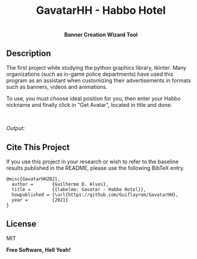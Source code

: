 <h1 class="code-line" data-line-start=0 data-line-end=1 align="center"><a id="GavatarHH__Habbo_Hotel_0"></a>GavatarHH - Habbo Hotel</h1>
<p class="has-line-data" data-line-start="1" data-line-end="2" align="center"><img src="https://i.imgur.com/99LXbth.jpg" alt=""></p>
<h4 class="code-line" data-line-start=2 data-line-end=3 align="center"><a id="Banner_Creation_Wizard_Tool_2"></a>Banner Creation Wizard Tool</h4>

<h2 class="code-line" data-line-start=6 data-line-end=7 ><a id="Description_6"></a>Description</h2>
<p class="has-line-data" data-line-start="7" data-line-end="8">The first project while studying the python graphics library, tkinter. Many organizations (such as in-game police departments) have used this program as an assistant when customizing their advertisements in formats such as banners, videos and animations.</p>
</p> To use, you must choose ideal position for you, then enter your Habbo nickname and finally click in "Get Avatar", located in title and done.</p><br>

<img src="https://i.imgur.com/BLgmKBx.png" alt=""><br>
<img src="https://i.imgur.com/Go61Nqr.png" alt=""><br>
<em>Output:</em><br>
<img src="https://i.imgur.com/2FmiRF6.gif" alt=""></p>

<h2 class="code-line" data-line-start=9 data-line-end=10 ><a id="Cite_This_Project_9"></a>Cite This Project</h2>
<p class="has-line-data" data-line-start="11" data-line-end="12">If you use this project in your research or wish to refer to the baseline results published in the README, please use the following BibTeX entry.</p>
<pre><code class="has-line-data" data-line-start="14" data-line-end="26" class="language-bash">@misc{GavatarHH2021,
  author =       {Guilherme D. Alves},
  title =        {{labelme: Gavatar - Habbo Hotel}},
  howpublished = {\url{https://github.com/Guiflayrom/GavatarHH},
  year =         {<span class="hljs-number">2021</span>}
}
</code></pre>

<h2 class="code-line" data-line-start=29 data-line-end=30 ><a id="License_29"></a>License</h2>
<p class="has-line-data" data-line-start="31" data-line-end="32">MIT</p>
<p class="has-line-data" data-line-start="33" data-line-end="34"><strong>Free Software, Hell Yeah!</strong></p>

